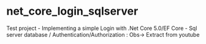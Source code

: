 # net_core_login_sqlserver
Test project - Implementing a simple Login with .Net Core 5.0/EF Core - Sql server database / Authentication/Authorization : Obs-> Extract from youtube
